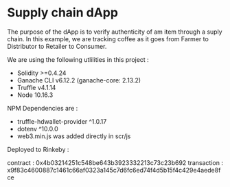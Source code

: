 # Supply chain dApp

The purpose of the dApp is to verify authenticity of am item through a suply chain. In this example, we are tracking coffee as it goes from Farmer to Distributor to Retailer to Consumer.

We are using the following utlilities in this project :
* Solidity >=0.4.24
* Ganache CLI v6.12.2 (ganache-core: 2.13.2)
* Truffle v4.1.14
* Node 10.16.3

NPM Dependencies are :
* truffle-hdwallet-provider ^1.0.17
* dotenv ^10.0.0
* web3.min.js was added directly in scr/js 

Deployed to Rinkeby :

contract : 0x4b03214251c548be643b3923332213c73c23b692
[](https://rinkeby.etherscan.io/address/0x3D5DaDB0973cDFC249eA6a0534CbBf76dBC40EB5 "0x4b03214251c548be643b3923332213c73c23b692")
transaction : x9f83c4600887c1461c66af0323a145c7d6fc6ed74f4d5b15f4c429e4aede8fce